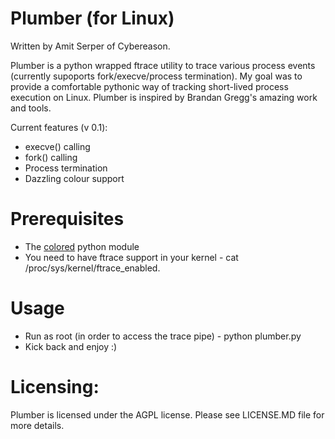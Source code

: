 # Plumber (for Linux)
Written by Amit Serper of Cybereason.

Plumber is a python wrapped ftrace utility to trace various process events (currently supoports fork/execve/process termination).
My goal was to provide a comfortable pythonic way of tracking short-lived process execution on Linux. Plumber is inspired by Brandan Gregg's amazing work and tools.

Current features (v 0.1): 
  - execve() calling
  - fork() calling
  - Process termination
  - Dazzling colour support

# Prerequisites
  * The [colored](https://pypi.python.org/pypi/colored) python module
  * You need to have ftrace support in your kernel - cat /proc/sys/kernel/ftrace_enabled.
# Usage
  - Run as root (in order to access the trace pipe) - python plumber.py
  - Kick back and enjoy :)
# Licensing:
 Plumber is licensed under the AGPL license. Please see LICENSE.MD file for more details.
